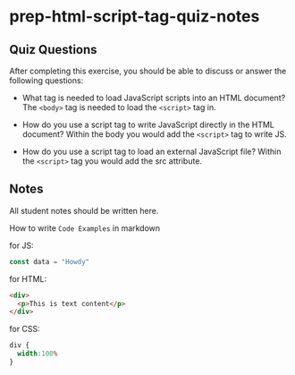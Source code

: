 # prep-html-script-tag-quiz-notes

## Quiz Questions

After completing this exercise, you should be able to discuss or answer the following questions:

- What tag is needed to load JavaScript scripts into an HTML document?
  The `<body>` tag is needed to load the `<script>` tag in.

- How do you use a script tag to write JavaScript directly in the HTML document?
  Within the body you would add the `<script>` tag to write JS.

- How do you use a script tag to load an external JavaScript file?
  Within the `<script>` tag you would add the src attribute.

## Notes

All student notes should be written here.


How to write `Code Examples` in markdown

for JS:
```javascript
const data = "Howdy"
```

for HTML:
```html
<div>
  <p>This is text content</p>
</div>
```

for CSS:
```css
div {
  width:100%
}
```
